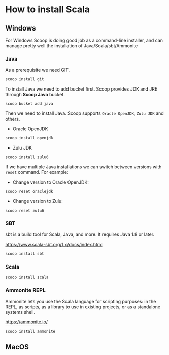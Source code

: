 # How to install Scala

## Windows

For Windows Scoop is doing good job as a command-line installer, and can manage pretty well the installation of Java/Scala/sbt/Ammonite

### Java

As a prerequisite we need GIT.

```powershell
scoop install git
```

To install Java we need to add bucket first. Scoop provides JDK and JRE through **Scoop Java** bucket.

```powershell
scoop bucket add java
```

Then we need to install Java. Scoop supports `Oracle OpenJDK`, `Zulu JDK` and others.

- Oracle OpenJDK

```powershell
scoop install openjdk
```

- Zulu JDK

```powershell
scoop install zulu6
```

If we have multiple Java installations we can switch between versions with `reset` command. For example:

- Change version to Oracle OpenJDK:

```powershell
scoop reset oraclejdk
```

- Change version to Zulu:

```powershell
scoop reset zulu6
```

### SBT

sbt is a build tool for Scala, Java, and more. It requires Java 1.8 or later.

<https://www.scala-sbt.org/1.x/docs/index.html>

```powershell
scoop install sbt
```

### Scala

```powershell
scoop install scala
```

### Ammonite REPL

Ammonite lets you use the Scala language for scripting purposes: in the REPL, as scripts, as a library to use in existing projects, or as a standalone systems shell.

<https://ammonite.io/>

```powershell
scoop install ammonite
```

## MacOS
